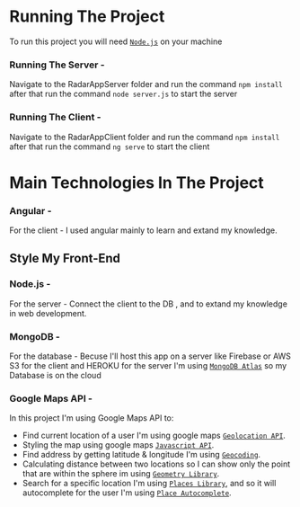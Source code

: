 # Running The Project

To run this project you will need [`Node.js`](https://nodejs.org/en/) on your machine

### Running The Server -
Navigate to the RadarAppServer folder and run the command `npm install` after that run the command `node server.js` to start the server

### Running The Client - 
Navigate to the RadarAppClient folder and run the command `npm install` after that run the command `ng serve` to start the client



# Main Technologies In The Project

### Angular - 
For the client - I used angular mainly to learn and extand my knowledge.  

## Style My Front-End 

### Node.js - 
For the server - Connect the client to the DB , and to extand my knowledge in web development.

### MongoDB -
For the database - Becuse I'll host this app on a server like Firebase or AWS S3 for the client and HEROKU for the server I'm using [`MongoDB Atlas`](https://cloud.mongodb.com) so my Database is on the cloud

### Google Maps API - 
In this project I'm using Google Maps API to: 
 - Find current location of a user I'm using google maps [`Geolocation API`](https://developers.google.com/maps/documentation/geolocation/intro).
 - Styling the map using google maps [`Javascript API`](https://developers.google.com/maps/documentation/javascript/styling).
 - Find address by getting latitude & longitude I'm using [`Geocoding`](https://developers.google.com/maps/documentation/geocoding/intro).
 - Calculating distance between two locations so I can show only the point that are within the sphere im using [`Geometry Library`](https://developers.google.com/maps/documentation/javascript/geometry).
 - Search for a specific location I'm using [`Places Library`](https://developers.google.com/maps/documentation/javascript/places), and so it will autocomplete for the user I'm using [`Place Autocomplete`](https://developers.google.com/maps/documentation/javascript/examples/places-autocomplete).
 







